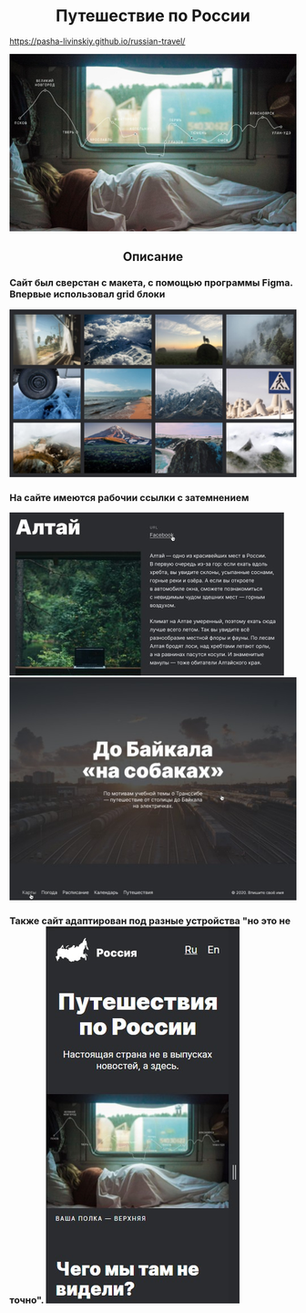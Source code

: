 <h1 align="center">Путешествие по России</h1>

<a target="_blank">https://pasha-livinskiy.github.io/russian-travel/</a>

<img src="images/Readme-image.jpg">

<h2 align="center">Описание</h2>

<h3> Сайт был сверстан с макета, с помощью программы Figma. Впервые использовал grid блоки</h3> <img src="images/Read.jpg">
<h3>На сайте имеются рабочии ссылки с затемнением</h3>

<img src="images/Read1.jpg">
<img src="images/Read2.jpg">
<h3>Также сайт адаптирован под разные устройства "но это не точно".
<img src="images/Read3.jpg">
